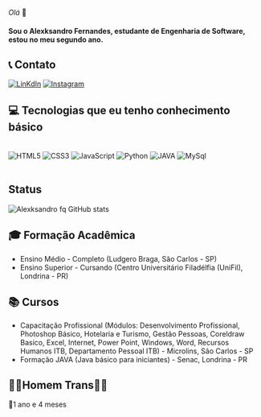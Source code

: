 _Olá_ 👋 
#### Sou o Alexksandro Fernandes, estudante de Engenharia de Software, estou no meu segundo ano.

## 📞 Contato
[![LinKdIn](https://img.shields.io/badge/LinkedIn-0077B5?style=for-the-badge&logo=linkedin&logoColor=white)](https://www.linkedin.com/in/alexksandro-fernandes-de-queiroz-4040172b8/)
[![Instagram](https://img.shields.io/badge/Instagram-E4405F?style=for-the-badge&logo=instagram&logoColor=white)](https://www.instagram.com/alezinho_fq/)

## 💻 Tecnologias que eu tenho conhecimento básico
<div style="display: inline_block"><br/>
    <img align="center" src="https://img.shields.io/badge/HTML5-E34F26?style=for-the-badge&logo=html5&logoColor=white" alt="HTML5"/>
    <img align="center" src="https://img.shields.io/badge/CSS3-1572B6?style=for-the-badge&logo=css3&logoColor=white" alt="CSS3"/>
    <img align="center" src="https://img.shields.io/badge/JavaScript-F7DF1E?style=for-the-badge&logo=javascript&logoColor=black" alt="JavaScript"/>
    <img align="center" src="https://img.shields.io/badge/Python-14354C?style=for-the-badge&logo=python&logoColor=white" alt="Python"/>
    <img align="center" src="https://img.shields.io/badge/Java-ED8B00?style=for-the-badge&logo=openjdk&logoColor=white" alt="JAVA"/>
    <img align="center" src="https://img.shields.io/badge/MySQL-00000F?style=for-the-badge&logo=mysql&logoColor=white" alt="MySql"/>
</div></br>

## Status
![Alexksandro fq GitHub stats](https://github-readme-stats.vercel.app/api?username=alexksandrofq&show_icons=true&theme=dark)

## 🎓 Formação Acadêmica 
- Ensino Médio - Completo (Ludgero Braga, São Carlos - SP)</br>
- Ensino Superior - Cursando (Centro Universitário Filadélfia (UniFil), Londrina - PR)

## 📚 Cursos
- Capacitação Profissional (Módulos:  Desenvolvimento Profissional, Photoshop Básico, Hotelaria e Turismo, 
Gestão Pessoas, Coreldraw Basico, Excel, Internet, Power Point, Windows, Word, Recursos Humanos ITB, Departamento Pessoal ITB) - Microlins, São Carlos - SP</br>
- Formação JAVA (Java básico para iniciantes) - Senac, Londrina - PR

## 🏳️‍⚧️Homem Trans🏳️‍⚧️
💉1 ano e 4 meses
